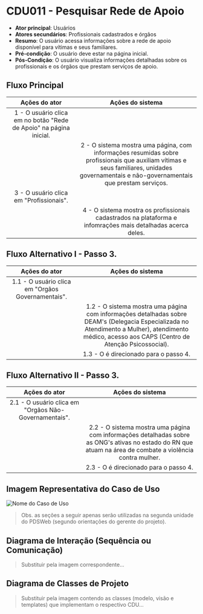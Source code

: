 # CDU011 - Pesquisar Rede de Apoio

- **Ator principal**: Usuários
- **Atores secundários**: Profissionais cadastrados e órgãos 	 
- **Resumo**: O usuário acessa informações sobre a rede de apoio disponível para vítimas e seus familiares. 
- **Pré-condição**: O usuário deve estar na página inicial.
- **Pós-Condição**: O usuário visualiza informações detalhadas sobre os profissionais e os órgãos que prestam serviços de apoio. 

## Fluxo Principal
| Ações do ator | Ações do sistema |
| :-----------------: | :-----------------: | 
| 1 - O usuário clica em no botão "Rede de Apoio" na página inicial. | |  
| | 2 - O sistema mostra uma página, com informações resumidas sobre profissionais que auxiliam vítimas e seus familiares, unidades governamentais e não-governamentais que prestam serviços. | 
| 3 - O usuário clica em "Profissionais". | |  
| | 4 - O sistema mostra os profissionais cadastrados na plataforma e infomrações mais detalhadas acerca deles. | 

## Fluxo Alternativo I - Passo 3.
| Ações do ator | Ações do sistema |
| :-----------------: |:-----------------: | 
| 1.1 - O usuário clica em "Orgãos Governamentais". | |  
| | 1.2 - O sistema mostra uma página com informações detalhadas sobre  DEAM's (Delegacia Especializada no Atendimento a Mulher), atendimento médico, acesso aos CAPS (Centro de Atenção Psicossocial). |
| | 1.3 - O é direcionado para o passo 4. |

## Fluxo Alternativo II - Passo 3. 
| Ações do ator | Ações do sistema |
| :-----------------: | :-----------------: | 
| 2.1 - O usuário clica em "Orgãos Não-Governamentais". | |  
| | 2.2 - O sistema mostra uma página com informações detalhadas sobre  as ONG's ativas no estado do RN que atuam na área de combate a violência contra mulher.  | 
| | 2.3 - O é direcionado para o passo 4.  | 

## Imagem Representativa do Caso de Uso
![Nome do Caso de Uso](https://imgur.com/Tb2nnmj.png)

> Obs. as seções a seguir apenas serão utilizadas na segunda unidade do PDSWeb (segundo orientações do gerente do projeto).

## Diagrama de Interação (Sequência ou Comunicação)

> Substituir pela imagem correspondente...

## Diagrama de Classes de Projeto

> Substituir pela imagem contendo as classes (modelo, visão e templates) que implementam o respectivo CDU...